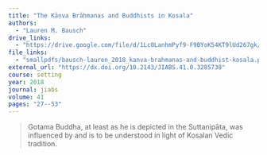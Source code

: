 ```yaml
---
title: "The Kāṇva Brāhmanas and Buddhists in Kosala"
authors:
  - "Lauren M. Bausch"
drive_links:
  - "https://drive.google.com/file/d/1Lc0LanhmPyf9-F9BYoK54KT9lUd267gk/view?usp=drivesdk"
file_links:
  - "smallpdfs/bausch-lauren_2018_kanva-brahmanas-and-buddhist-kosala.pdf"
external_url: "https://dx.doi.org/10.2143/JIABS.41.0.3285738"
course: setting
year: 2018
journal: jiabs
volume: 41
pages: "27--53"
---
```


> Gotama Buddha, at least as he is depicted in the Suttanipāta, was influenced by and is to be understood in light of Kosalan Vedic tradition.

